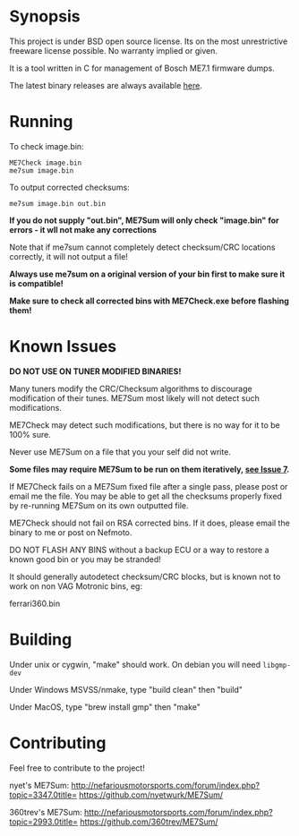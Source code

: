 # Synopsis
This project is under BSD open source license. Its on the most unrestrictive freeware license possible. No warranty implied or given.

It is a tool written in C for management of Bosch ME7.1 firmware dumps.

The latest binary releases are always available [here](https://github.com/nyetwurk/ME7Sum/releases/latest).

# Running
To check image.bin:
```
ME7Check image.bin
me7sum image.bin
```

To output corrected checksums:
```
me7sum image.bin out.bin
```

**If you do not supply "out.bin", ME7Sum will only check "image.bin" for errors - it wll not make any corrections**

Note that if me7sum cannot completely detect checksum/CRC locations correctly, it will not output a file!

**Always use me7sum on a original version of your bin first to make sure it is compatible!**

**Make sure to check all corrected bins with ME7Check.exe before flashing them!**

# Known Issues
**DO NOT USE ON TUNER MODIFIED BINARIES!**

Many tuners modify the CRC/Checksum algorithms to discourage modification of their tunes. ME7Sum most likely will not detect such modifications.

ME7Check may detect such modifications, but there is no way for it to be 100% sure.

Never use ME7Sum on a file that you your self did not write.

**Some files may require ME7Sum to be run on them iteratively, [see Issue 7](https://github.com/nyetwurk/ME7Sum/issues/7).**

If ME7Check fails on a ME7Sum fixed file after a single pass, please post or email me the file. You may be able to get all the checksums properly fixed by re-running ME7Sum on its own outputted file.

ME7Check should not fail on RSA corrected bins. If it does, please email the binary to me or post on Nefmoto.

DO NOT FLASH ANY BINS without a backup ECU or a way to restore a known good bin or you may be stranded!

It should generally autodetect checksum/CRC blocks, but is known not to work on non VAG Motronic bins, eg:

ferrari360.bin

# Building
Under unix or cygwin, "make" should work. On debian you will need `libgmp-dev`

Under Windows MSVSS/nmake, type "build clean" then "build"

Under MacOS, type "brew install gmp" then "make"

# Contributing
Feel free to contribute to the project!

nyet's ME7Sum:
http://nefariousmotorsports.com/forum/index.php?topic=3347.0title=
https://github.com/nyetwurk/ME7Sum/

360trev's ME7Sum:
http://nefariousmotorsports.com/forum/index.php?topic=2993.0title=
https://github.com/360trev/ME7Sum/
